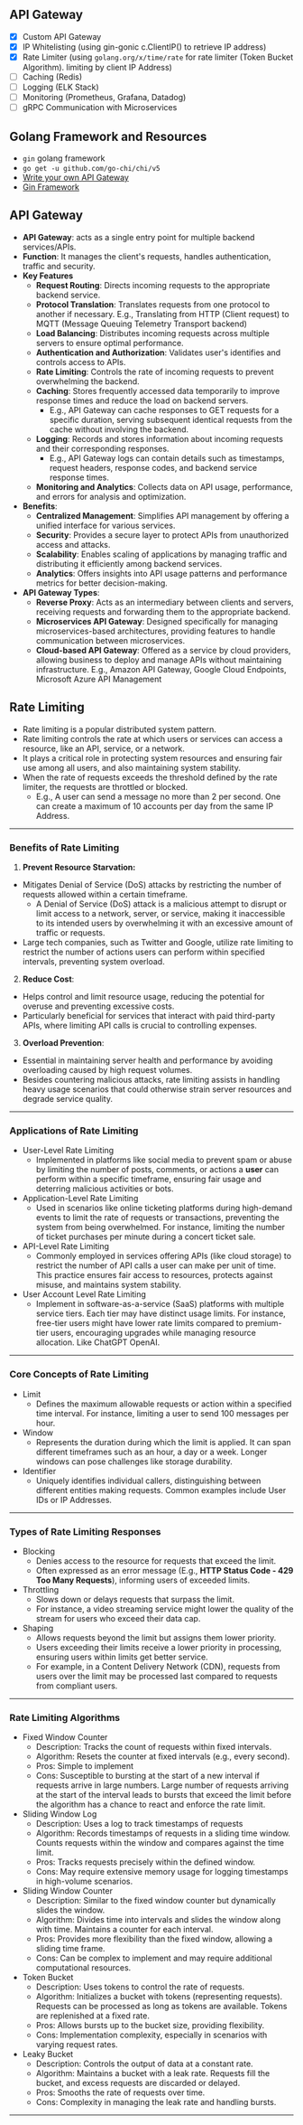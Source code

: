 ## API Gateway

- [x] Custom API Gateway
- [x] IP Whitelisting (using gin-gonic c.ClientIP() to retrieve IP address)
- [x] Rate Limiter (using `golang.org/x/time/rate` for rate limiter (Token Bucket Algorithm). limiting by client IP Address)
- [ ] Caching (Redis)
- [ ] Logging (ELK Stack)
- [ ] Monitoring (Prometheus, Grafana, Datadog)
- [ ] gRPC Communication with Microservices

## Golang Framework and Resources

- `gin` golang framework
- `go get -u github.com/go-chi/chi/v5`
- [Write your own API Gateway](https://itnext.io/why-should-you-write-your-own-api-gateway-from-scratch-378074bfc49e)
- [Gin Framework](https://github.com/gin-gonic/gin)

## API Gateway

- **API Gateway**: acts as a single entry point for multiple backend services/APIs.
- **Function**: It manages the client's requests, handles authentication, traffic and security.
- **Key Features**
  - **Request Routing**: Directs incoming requests to the appropriate backend service.
  - **Protocol Translation**: Translates requests from one protocol to another if necessary. E.g., Translating from HTTP (Client request) to MQTT (Message Queuing Telemetry Transport backend)
  - **Load Balancing**: Distributes incoming requests across multiple servers to ensure optimal performance.
  - **Authentication and Authorization**: Validates user's identifies and controls access to APIs.
  - **Rate Limiting**: Controls the rate of incoming requests to prevent overwhelming the backend.
  - **Caching**: Stores frequently accessed data temporarily to improve response times and reduce the load on backend servers.
    - E.g., API Gateway can cache responses to GET requests for a specific duration, serving subsequent identical requests from the cache without involving the backend.
  - **Logging**: Records and stores information about incoming requests and their corresponding responses.
    - E.g., API Gateway logs can contain details such as timestamps, request headers, response codes, and backend service response times.
  - **Monitoring and Analytics**: Collects data on API usage, performance, and errors for analysis and optimization.
- **Benefits**:
  - **Centralized Management**: Simplifies API management by offering a unified interface for various services.
  - **Security**: Provides a secure layer to protect APIs from unauthorized access and attacks.
  - **Scalability**: Enables scaling of applications by managing traffic and distributing it efficiently among backend services.
  - **Analytics**: Offers insights into API usage patterns and performance metrics for better decision-making.
- **API Gateway Types**:
  - **Reverse Proxy**: Acts as an intermediary between clients and servers, receiving requests and forwarding them to the appropriate backend.
  - **Microservices API Gateway**: Designed specifically for managing microservices-based architectures, providing features to handle communication between microservices.
  - **Cloud-based API Gateway**: Offered as a service by cloud providers, allowing business to deploy and manage APIs without maintaining infrastructure. E.g., Amazon API Gateway, Google Cloud Endpoints, Microsoft Azure API Management

## Rate Limiting

- Rate limiting is a popular distributed system pattern.
- Rate limiting controls the rate at which users or services can access a resource, like an API, service, or a network. 
- It plays a critical role in protecting system resources and ensuring fair use among all users, and also maintaining system stability.
- When the rate of requests exceeds the threshold defined by the rate limiter, the requests are throttled or blocked.
  - E.g., A user can send a message no more than 2 per second. One can create a maximum of 10 accounts per day from the same IP Address.

---

### Benefits of Rate Limiting

1. **Prevent Resource Starvation:**

- Mitigates Denial of Service (DoS) attacks by restricting the number of requests allowed within a certain timeframe.
  - A Denial of Service (DoS) attack is a malicious attempt to disrupt or limit access to a network, server, or service, making it inaccessible to its intended users by overwhelming it with an excessive amount of traffic or requests.
- Large tech companies, such as Twitter and Google, utilize rate limiting to restrict the number of actions users can perform within specified intervals, preventing system overload.

2. **Reduce Cost**:

- Helps control and limit resource usage, reducing the potential for overuse and preventing excessive costs.
- Particularly beneficial for services that interact with paid third-party APIs, where limiting API calls is crucial to controlling expenses.

3. **Overload Prevention**:

- Essential in maintaining server health and performance by avoiding overloading caused by high request volumes.
- Besides countering malicious attacks, rate limiting assists in handling heavy usage scenarios that could otherwise strain server resources and degrade service quality.

---

### Applications of Rate Limiting

- User-Level Rate Limiting
  - Implemented in platforms like social media to prevent spam or abuse by limiting the number of posts, comments, or actions a **user** can perform within a specific timeframe, ensuring fair usage and deterring malicious activities or bots.
- Application-Level Rate Limiting
  - Used in scenarios like online ticketing platforms during high-demand events to limit the rate of requests or transactions, preventing the system from being overwhelmed. For instance, limiting the number of ticket purchases per minute during a concert ticket sale.
- API-Level Rate Limiting
  - Commonly employed in services offering APIs (like cloud storage) to restrict the number of API calls a user can make per unit of time. This practice ensures fair access to resources, protects against misuse, and maintains system stability.
- User Account Level Rate Limiting
  - Implement in software-as-a-service (SaaS) platforms with multiple service tiers. Each tier may have distinct usage limits. For instance, free-tier users might have lower rate limits compared to premium-tier users, encouraging upgrades while managing resource allocation. Like ChatGPT OpenAI.

---

### Core Concepts of Rate Limiting

- Limit
  - Defines the maximum allowable requests or action within a specified time interval. For instance, limiting a user to send 100 messages per hour.
- Window
  - Represents the duration during which the limit is applied. It can span different timeframes such as an hour, a day or a week. Longer windows can pose challenges like storage durability.
- Identifier
  - Uniquely identifies individual callers, distinguishing between different entities making requests. Common examples include User IDs or IP Addresses.

---

### Types of Rate Limiting Responses

- Blocking
  - Denies access to the resource for requests that exceed the limit.
  - Often expressed as an error message (E.g., **HTTP Status Code - 429 Too Many Requests**), informing users of exceeded limits.
- Throttling
  - Slows down or delays requests that surpass the limit.
  - For instance, a video streaming service might lower the quality of the stream for users who exceed their data cap.
- Shaping
  - Allows requests beyond the limit but assigns them lower priority.
  - Users exceeding their limits  receive a lower priority in processing, ensuring users within limits get better service.
  - For example, in a Content Delivery Network (CDN), requests from users over the limit may be processed last compared to requests from compliant users.

---

### Rate Limiting Algorithms

- Fixed Window Counter
  - Description: Tracks the count of requests within fixed intervals.
  - Algorithm: Resets the counter at fixed intervals (e.g., every second).
  - Pros: Simple to implement
  - Cons: Susceptible to bursting at the start of a new interval if requests arrive in large numbers. Large number of requests arriving at the start of the interval leads to bursts that exceed the limit before the algorithm has a chance to react and enforce the rate limit.
- Sliding Window Log
  - Description: Uses a log to track timestamps of requests
  - Algorithm: Records timestamps of requests in a sliding time window. Counts requests within the window and compares against the time limit.
  - Pros: Tracks requests precisely within the defined window.
  - Cons: May require extensive memory usage for logging timestamps in high-volume scenarios.
- Sliding Window Counter
  - Description: Similar to the fixed window counter but dynamically slides the window.
  - Algorithm: Divides time into intervals and slides the window along with time. Maintains a counter for each interval.
  - Pros: Provides more flexibility than the fixed window, allowing a sliding time frame.
  - Cons: Can be complex to implement and may require additional computational resources.
- Token Bucket
  - Description: Uses tokens to control the rate of requests.
  - Algorithm: Initializes a bucket with tokens (representing requests). Requests can be processed as long as tokens are available. Tokens are replenished at a fixed rate.
  - Pros: Allows bursts up to the bucket size, providing flexibility.
  - Cons: Implementation complexity, especially in scenarios with varying request rates.
- Leaky Bucket
  - Description: Controls the output of data at a constant rate.
  - Algorithm: Maintains a bucket with a leak rate. Requests fill the bucket, and excess requests are discarded or delayed.
  - Pros: Smooths the rate of requests over time.
  - Cons: Complexity in managing the leak rate and handling bursts.

---
